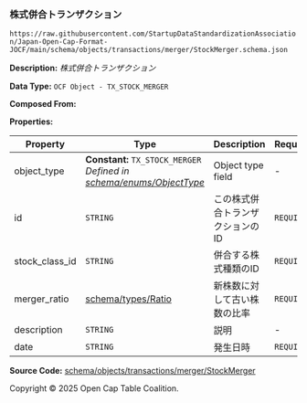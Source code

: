### 株式併合トランザクション

`https://raw.githubusercontent.com/StartupDataStandardizationAssociation/Japan-Open-Cap-Format-JOCF/main/schema/objects/transactions/merger/StockMerger.schema.json`

**Description:** _株式併合トランザクション_

**Data Type:** `OCF Object - TX_STOCK_MERGER`

**Composed From:**



**Properties:**

| Property       | Type                                                                                                     | Description       | Required   |
| -------------- | -------------------------------------------------------------------------------------------------------- | ----------------- | ---------- |
| object_type    | **Constant:** `TX_STOCK_MERGER`</br>_Defined in [schema/enums/ObjectType](../../../enums/ObjectType.md)_ | Object type field | -          |
| id             | `STRING`                                                                                                 | この株式併合トランザクションのID | `REQUIRED` |
| stock_class_id | `STRING`                                                                                                 | 併合する株式種類のID       | `REQUIRED` |
| merger_ratio   | [schema/types/Ratio](../../../types/Ratio.md)                                                            | 新株数に対して古い株数の比率    | `REQUIRED` |
| description    | `STRING`                                                                                                 | 説明                | -          |
| date           | `STRING`                                                                                                 | 発生日時              | `REQUIRED` |

**Source Code:** [schema/objects/transactions/merger/StockMerger](../../../../../../schema/objects/transactions/merger/StockMerger.schema.json)

Copyright © 2025 Open Cap Table Coalition.
